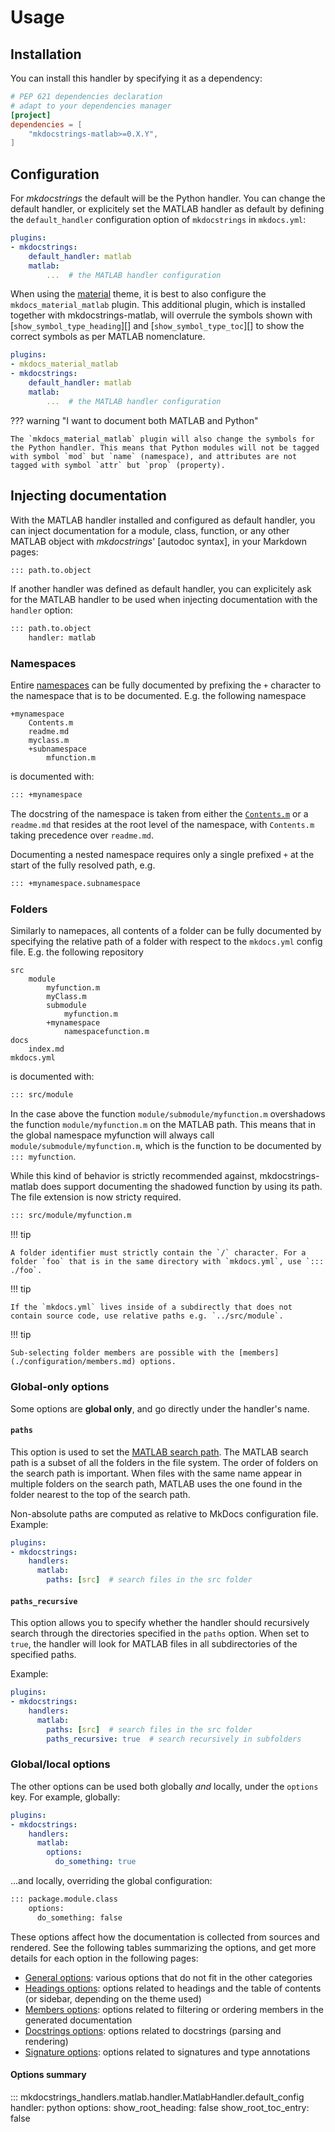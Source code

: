 # Usage

## Installation

You can install this handler by specifying it as a dependency:

```toml title="pyproject.toml"
# PEP 621 dependencies declaration
# adapt to your dependencies manager
[project]
dependencies = [
    "mkdocstrings-matlab>=0.X.Y",
]
```

## Configuration

For *mkdocstrings* the default will be the Python handler. You can change the default handler,
or explicitely set the MATLAB handler as default by defining the `default_handler`
configuration option of `mkdocstrings` in `mkdocs.yml`:

```yaml title="mkdocs.yml"
plugins:
- mkdocstrings:
    default_handler: matlab
    matlab:
        ...  # the MATLAB handler configuration
```

When using the [material](https://squidfunk.github.io/mkdocs-material) theme, it is best to also configure the `mkdocs_material_matlab` plugin. This additional plugin, which is installed together with mkdocstrings-matlab, will overrule the symbols shown with [`show_symbol_type_heading`][] and [`show_symbol_type_toc`][] to show the correct symbols as per MATLAB nomenclature. 

```yaml title="mkdocs.yml"
plugins:
- mkdocs_material_matlab
- mkdocstrings:
    default_handler: matlab
    matlab:
        ...  # the MATLAB handler configuration
```

??? warning "I want to document both MATLAB and Python"

    The `mkdocs_material_matlab` plugin will also change the symbols for the Python handler. This means that Python modules will not be tagged with symbol `mod` but `name` (namespace), and attributes are not tagged with symbol `attr` but `prop` (property). 

## Injecting documentation

With the MATLAB handler installed and configured as default handler, you can inject documentation for a module, class, function, or any other MATLAB object with *mkdocstrings*' [autodoc syntax], in your Markdown pages:

```md
::: path.to.object
```

If another handler was defined as default handler, you can explicitely ask for the MATLAB handler to be used when injecting documentation with the `handler` option:

```md
::: path.to.object
    handler: matlab
```
### Namespaces

Entire [namespaces](https://mathworks.com/help/matlab/matlab_oop/namespaces.html) can be fully documented by prefixing the `+` character to the namespace that is to be documented. E.g. the following namespace 

```tree
+mynamespace
    Contents.m
    readme.md
    myclass.m
    +subnamespace
        mfunction.m
```

is documented with:

```md
::: +mynamespace
```

The docstring of the namespace is taken from either the [`Contents.m`](https://mathworks.com/help/matlab/matlab_prog/create-a-help-summary-contents-m.html) or a `readme.md` that resides at the root level of the namespace, with `Contents.m` taking precedence over `readme.md`.

Documenting a nested namespace requires only a single prefixed `+` at the start of the fully resolved path, e.g. 

```md
::: +mynamespace.subnamespace
```

### Folders

Similarly to namepaces, all contents of a folder can be fully documented by specifying the relative path of a folder with respect to the `mkdocs.yml` config file. E.g. the following repository

```tree
src
    module
        myfunction.m
        myClass.m
        submodule
            myfunction.m
        +mynamespace
            namespacefunction.m
docs
    index.md
mkdocs.yml
```

is documented with:

```markdown
::: src/module
```

In the case above the function `module/submodule/myfunction.m` overshadows the function `module/myfunction.m` on the MATLAB path. This means that in the global namespace myfunction will always call `module/submodule/myfunction.m`, which is the function to be documented by `::: myfunction`. 

While this kind of behavior is strictly recommended against, mkdocstrings-matlab does support documenting the shadowed function by using its path. The file extension is now stricty required. 

```markdown
::: src/module/myfunction.m
```

!!! tip

    A folder identifier must strictly contain the `/` character. For a folder `foo` that is in the same directory with `mkdocs.yml`, use `::: ./foo`. 

!!! tip

    If the `mkdocs.yml` lives inside of a subdirectly that does not contain source code, use relative paths e.g. `../src/module`. 

!!! tip

    Sub-selecting folder members are possible with the [members](./configuration/members.md) options. 

### Global-only options

Some options are **global only**, and go directly under the handler's name.

#### `paths`

This option is used to set the [MATLAB search path](https://mathworks.com/help/matlab/matlab_env/what-is-the-matlab-search-path.html).  The MATLAB search path is a subset of all the folders in the file system. The order of folders on the search path is important.  When files with the same name appear in multiple folders on the search path,  MATLAB uses the one found in the folder nearest to the top of the search path.

Non-absolute paths are computed as relative to MkDocs configuration file. Example:

```yaml title="mkdocs.yml"
plugins:
- mkdocstrings:
    handlers:
      matlab:
        paths: [src]  # search files in the src folder
```


#### `paths_recursive`

This option allows you to specify whether the handler should recursively search through the directories specified in the `paths` option. When set to `true`, the handler will look for MATLAB files in all subdirectories of the specified paths.

Example:

```yaml title="mkdocs.yml"
plugins:
- mkdocstrings:
    handlers:
      matlab:
        paths: [src]  # search files in the src folder
        paths_recursive: true  # search recursively in subfolders
```

### Global/local options

The other options can be used both globally *and* locally, under the `options` key.
For example, globally:

```yaml title="mkdocs.yml"
plugins:
- mkdocstrings:
    handlers:
      matlab:
        options:
          do_something: true
```

...and locally, overriding the global configuration:

```md title="docs/some_page.md"
::: package.module.class
    options:
      do_something: false
```

These options affect how the documentation is collected from sources and rendered.
See the following tables summarizing the options, and get more details for each option
in the following pages:

- [General options](configuration/general.md): various options that do not fit in the other categories
- [Headings options](configuration/headings.md): options related to headings and the table of contents
    (or sidebar, depending on the theme used)
- [Members options](configuration/members.md): options related to filtering or ordering members
    in the generated documentation
- [Docstrings options](configuration/docstrings.md): options related to docstrings (parsing and rendering)
- [Signature options](configuration/signatures.md): options related to signatures and type annotations

#### Options summary

::: mkdocstrings_handlers.matlab.handler.MatlabHandler.default_config
    handler: python
    options:
      show_root_heading: false
      show_root_toc_entry: false
